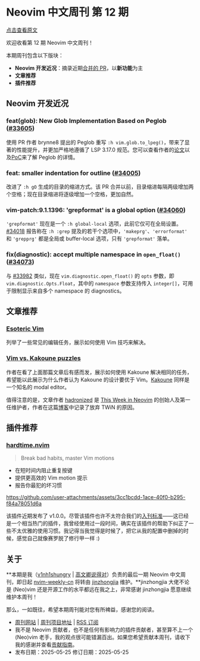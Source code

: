# Neovim 中文周刊 第 12 期

[点击查看原文](https://weekly.nvimer.org/012/)

欢迎收看第 12 期 Neovim 中文周刊！

本期周刊包含以下版块：

* **Neovim 开发近况**：摘录近期[合并的 PR](https://github.com/neovim/neovim/pulls?q=is%3Apr+is%3Amerged)，以**新功能**为主
* **文章推荐**
* **插件推荐**

## Neovim 开发近况

### feat(glob): New Glob Implementation Based on Peglob ([#33605](https://github.com/neovim/neovim/pull/33605))

使用 PR 作者 brynne8 提出的 Peglob 重写 `:h vim.glob.to_lpeg()`，带来了显著的性能提升，并更加严格地遵循了 LSP 3.17.0 规范。您可以查看作者的[论文](https://www.preprints.org/manuscript/202504.1786/v1)以及[PoC](https://github.com/brynne8/advanced-lpeg)来了解 Peglob 的详情。

### feat: smaller indentation for outline ([#34005](https://github.com/neovim/neovim/pull/34005))

改进了 `:h gO` 生成的目录的缩进方式。该 PR 合并以前，目录缩进每隔两级增加两个空格；现在目录缩进将逐级增加一个空格，更加自然。

### vim-patch:9.1.1396: 'grepformat' is a global option ([#34060](https://github.com/neovim/neovim/pull/34060))

`'grepformat'` 现在是一个 `:h global-local` 选项，此前它仅可在全局设置。[#34018](https://github.com/neovim/neovim/issues/34018) 报告称在 `:h :grep` 提及的若干个选项中，`'makeprg'`、`'errorformat'` 和 `'grepprg'` 都是全局或 buffer-local 选项，只有 `'grepformat'` 落单。

### fix(diagnostic): accept multiple namespace in `open_float()` ([#34073](https://github.com/neovim/neovim/pull/34073))

与 [#33982](https://github.com/neovim/neovim/pull/33982) 类似，现在 `vim.diagnostic.open_float()` 的 `opts` 参数，即 `vim.diagnostic.Opts.Float`，其中的 `namespace` 参数支持传入 `integer[]`，可用于限制显示来自多个 namespace 的 diagnostics。

## 文章推荐

### [Esoteric Vim ](https://freestingo.com/en/programming/articles/esoteric-vim/)

列举了一些常见的编辑任务，展示如何使用 Vim 技巧来解决。

### [Vim vs. Kakoune puzzles](https://strongly-typed-thoughts.net/blog/vim-kakoune-puzzles-2025)

作者在看了上面那篇文章后有感而发，展示如何使用 Kakoune 解决相同的任务，希望能以此展示为什么作者认为 Kakoune 的设计要优于 Vim。[Kakoune](https://kakoune.org/) 同样是一个知名的 modal editor。

值得注意的是，文章作者 [hadronized](https://github.com/hadronized) 是 [This Week in Neovim](https://github.com/hadronized/this-week-in-neovim.org) 的创始人及第一任维护者，作者在这篇[博客](https://strongly-typed-thoughts.net/blog/editors-in-2022)中记录了放弃 TWiN 的原因。

## 插件推荐

### [hardtime.nvim](https://github.com/m4xshen/hardtime.nvim)

> Break bad habits, master Vim motions

* 在短时间内阻止重复按键
* 提供更高效的 Vim motion 提示
* 报告你最犯的坏习惯

https://github.com/user-attachments/assets/3cc1bcdd-1ace-40f0-b295-f84a78051d6a

该插件近期发布了 v1.0.0。尽管该插件也许不太符合我们的[入刊标准](https://github.com/nvim-weekly-cn/nvim-weekly-cn#%E5%85%A5%E5%88%8A%E6%A0%87%E5%87%86)——这已经是一个相当热门的插件，我曾经使用过一段时间，确实在该插件的帮助下纠正了一些不太优雅的使用习惯。我记得当我觉得是时候了，把它从我的配置中删掉的时候，感觉自己就像赛罗脱了修行甲一样 :)

## 关于

**本期是我（[v1nh1shungry](https://github.com/v1nh1shungry) | [高文卿说得对](https://www.zhihu.com/people/27-41-69-12)）负责的最后一期 Neovim 中文周刊，即日起 [nvim-weekly-cn](https://github.com/nvim-weekly-cn/nvim-weekly-cn) 将转由 [jinzhongjia](https://github.com/jinzhongjia) 维护。**jinzhongjia 大佬不论是 (Neo)vim 还是开源工作的水平都远在我之上，非常感谢 jinzhongjia 愿意继续维护本周刊！

那么，一如既往，希望本期周刊能对您有所裨益，感谢您的阅读。

* [周刊网站](https://weekly.nvimer.org/) | [周刊项目地址](https://github.com/nvim-weekly-cn/nvim-weekly-cn) | [RSS 订阅](https://github.com/nvim-weekly-cn/nvim-weekly-cn/releases.atom)
* 我不是 Neovim 贡献者，也不是任何有影响力的插件贡献者，甚至算不上一个 (Neo)vim 老手，我的观点很可能错漏百出。如果您希望贡献本周刊，请收下我的感谢并查看[贡献指南](https://github.com/nvim-weekly-cn/nvim-weekly-cn/blob/main/README.md#贡献指南)。
* 发布日期：2025-05-25
  修订日期：2025-05-25
